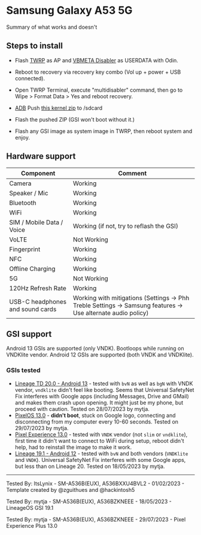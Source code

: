 # Samsung Galaxy A53 5G

Summary of what works and doesn't

## Steps to install

* Flash [TWRP](https://www.androidfilehost.com/?w=files&flid=335166) as AP and [VBMETA Disabler](https://forum.xda-developers.com/attachments/vbmeta-tar.5956063/) as USERDATA with Odin.

* Reboot to recovery via recovery key combo (Vol up + power + USB connected).

* Open TWRP Terminal, execute "multidisabler" command, then go to Wipe > Format Data > Yes and reboot recovery.

* [ADB](https://developer.android.com/studio/releases/platform-tools) Push [this kernel zip](https://www.androidfilehost.com/?w=files&flid=335167) to /sdcard

* Flash the pushed ZIP (GSI won't boot without it.)

* Flash any GSI image as system image in TWRP, then reboot system and enjoy.

## Hardware support

| Component                        |      Comment                                                                                                 |
|----------------------------------|--------------------------------------------------------------------------------------------------------------|
| Camera                           | Working                                                                                                      |
| Speaker / Mic                    | Working                                                                                                      |
| Bluetooth                        | Working                                                                                                      |
| WiFi                             | Working                                                                                                      |
| SIM / Mobile Data / Voice        | Working (if not, try to reflash the GSI)                                                                 |
| VoLTE                            | Not Working                                                                                                  |
| Fingerprint                      | Working                                                                                                      |
| NFC                              | Working                                                                                                      |
| Offline Charging                 | Working                                                                                                      |
| 5G                               | Not Working                                                                                                  |
| 120Hz Refresh Rate               | Working                                                                                                      |
| USB-C headphones and sound cards | Working with mitigations (Settings -> Phh Treble Settings -> Samsung features -> Use alternate audio policy) |

## GSI support
Android 13 GSIs are supported (only VNDK). Bootloops while running on VNDKlite vendor. Android 12 GSIs are supported (both VNDK and VNDKlite).

### GSIs tested

- [Lineage TD 20.0 - Android 13](https://sourceforge.net/projects/andyyan-gsi/files/lineage-20-td/) - tested with `bvN` as well as `bgN` with VNDK vendor, `vndklite` didn't feel like booting. Seems that Universal SafetyNet Fix interferes with Google apps (including Messages, Drive and GMail) and makes them crash upon opening. It might just be my phone, but proceed with caution. Tested on 28/07/2023 by mytja.
- [PixelOS 13.0](https://sourceforge.net/projects/misterztr-gsi/files/PixelOS/Android%2013/) - **didn't boot**, stuck on Google logo, connecting and disconnecting from my computer every 10-60 seconds. Tested on 29/07/2023 by mytja.
- [Pixel Experience 13.0](https://github.com/ponces/treble_build_pe/releases/) - tested with `VNDK` vendor (not `slim` or `vndklite`), first time it didn't want to connect to WiFi during setup, reboot didn't help, had to reinstall the image to make it work.
- [Lineage 19.1 - Android 12](https://sourceforge.net/projects/andyyan-gsi/files/lineage-19.x/) - tested with `bvN` and both vendors (`VNDKlite` and `VNDK`). Universal SafetyNet Fix interferes with some Google apps, but less than on Lineage 20. Tested on 18/05/2023 by mytja.

---

Tested By: ItsLynix - SM-A536B(EUX), A536BXXU4BVL2 - 01/02/2023 - Template created by @zguithues and @hackintosh5

Tested By: mytja - SM-A536B(EUX), A536BZKNEEE - 18/05/2023 - LineageOS GSI 19.1

Tested By: mytja - SM-A536B(EUX), A536BZKNEEE - 29/07/2023 - Pixel Experience Plus 13.0

